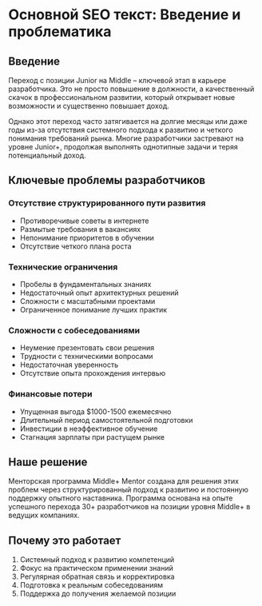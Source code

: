 # Основной SEO текст: Введение и проблематика

## Введение
Переход с позиции Junior на Middle – ключевой этап в карьере разработчика. Это не просто повышение в должности, а качественный скачок в профессиональном развитии, который открывает новые возможности и существенно повышает доход.

Однако этот переход часто затягивается на долгие месяцы или даже годы из-за отсутствия системного подхода к развитию и четкого понимания требований рынка. Многие разработчики застревают на уровне Junior+, продолжая выполнять однотипные задачи и теряя потенциальный доход.

## Ключевые проблемы разработчиков

### Отсутствие структурированного пути развития
- Противоречивые советы в интернете
- Размытые требования в вакансиях
- Непонимание приоритетов в обучении
- Отсутствие четкого плана роста

### Технические ограничения
- Пробелы в фундаментальных знаниях
- Недостаточный опыт архитектурных решений
- Сложности с масштабными проектами
- Ограниченное понимание лучших практик

### Сложности с собеседованиями
- Неумение презентовать свои решения
- Трудности с техническими вопросами
- Недостаточная уверенность
- Отсутствие опыта прохождения интервью

### Финансовые потери
- Упущенная выгода $1000-1500 ежемесячно
- Длительный период самостоятельной подготовки
- Инвестиции в неэффективное обучение
- Стагнация зарплаты при растущем рынке

## Наше решение
Менторская программа Middle+ Mentor создана для решения этих проблем через структурированный подход к развитию и постоянную поддержку опытного наставника. Программа основана на опыте успешного перехода 30+ разработчиков на позиции уровня Middle+ в ведущих компаниях.

## Почему это работает
1. Системный подход к развитию компетенций
2. Фокус на практическом применении знаний
3. Регулярная обратная связь и корректировка
4. Подготовка к реальным собеседованиям
5. Поддержка до получения желаемой позиции